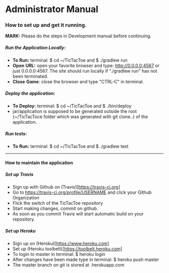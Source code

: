 # Administrator Manual

### How to set up and get it running.

**MARK:** Please do the steps in Development manual before continuing.

##### Run the Application Locally:
- **To** **Run:** terminal: $ cd ~/TicTacToe and $ ./gradlew run
- **Open** **URL:** open your favorite browser and type: http://0.0.0.0:4567 or just 0.0.0.0:4567. The site should run locally if "./gradlew run" has not been terminated.
- **Close** **Game**: close the browser and type "CTRL-C" in terminal.

##### Deploy the application:
- **To** **Deploy:** terminal: $ cd ~/TicTacToe and $ ./bin/deploy
- jar/application is supposed to be generated outside the root (~/TicTacToce folder which was generated with git clone..) of the application.

##### Run tests:
- **To** **Run:** terminal: $ cd ~/TicTacToe and $ ./gradlew test

---

#### How to maintain the application 

##### Set up Travis 
- Sign up with Github on (Travis)[https://travis-ci.org]
- Go to https://travis-ci.org/profile/USERNAME and click your Github Organization
- Flick the switch of the TicTacToe repository
- Start making changes, commit on github.
- As soon as you commit Travis will start automatic build on your repository.

##### Set up Heroku
- Sign up on (Heroku)[https://www.heroku.com]
- Set up (Heroku toolbelt)[https://toolbelt.heroku.com] 
- To login to master in terminal: $ heroku login 
- After changes have been made type in terminal: $ heroku push master
- The master branch on git is stored at <app name>.herokuapp.com  
